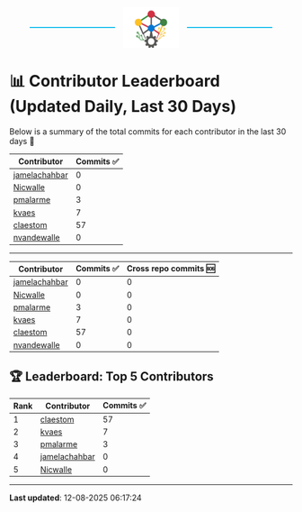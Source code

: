 <p align="center">
  <span style="display: inline-block; width: 30%; border-top: 2px solid #1bbfed; vertical-align: middle;"></span>
  <img src="../logo/belengexplogo.png" alt="Innersource Logo" style="width:20%; vertical-align: middle; margin: 0 10px;" />
  <span style="display: inline-block; width: 30%; border-top: 2px solid #1bbfed; vertical-align: middle;"></span>
</p> 

# 📊 Contributor Leaderboard (Updated Daily, Last 30 Days)

Below is a summary of the total commits for each contributor in the last 30 days 🚀

| Contributor  | Commits ✅ | 
|-------------| --------|
| [jamelachahbar](https://github.com/jamelachahbar) | 0 | 
| [Nicwalle](https://github.com/Nicwalle) | 0 | 
| [pmalarme](https://github.com/pmalarme) | 3 | 
| [kvaes](https://github.com/kvaes) | 7 | 
| [claestom](https://github.com/claestom) | 57 | 
| [nvandewalle](https://github.com/nvandewalle) | 0 | 

----

| Contributor  | Commits ✅ | Cross  repo commits 🆘 |
|-------------| --------| --------|
| [jamelachahbar](https://github.com/jamelachahbar) | 0 | 0 | 
| [Nicwalle](https://github.com/Nicwalle) | 0 | 0 | 
| [pmalarme](https://github.com/pmalarme) | 3 | 0 | 
| [kvaes](https://github.com/kvaes) | 7 | 0 | 
| [claestom](https://github.com/claestom) | 57 | 0 | 
| [nvandewalle](https://github.com/nvandewalle) | 0 | 0 | 

## 🏆 Leaderboard: Top 5 Contributors 

| Rank | Contributor | Commits ✅ |
|------|-------------|---------|
| 1 | [claestom](https://github.com/claestom) | 57 |
| 2 | [kvaes](https://github.com/kvaes) | 7 |
| 3 | [pmalarme](https://github.com/pmalarme) | 3 |
| 4 | [jamelachahbar](https://github.com/jamelachahbar) | 0 |
| 5 | [Nicwalle](https://github.com/Nicwalle) | 0 |

----

**Last updated**: 12-08-2025 06:17:24